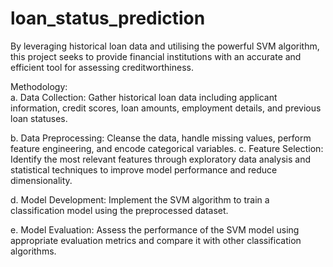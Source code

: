 # loan_status_prediction
By leveraging historical loan data and utilising the powerful SVM algorithm, this project seeks to provide financial institutions with an accurate and efficient tool for assessing creditworthiness.


Methodology:  
a. Data Collection: Gather historical loan data including applicant information, credit scores, loan amounts, employment details, and previous loan statuses.


b. Data Preprocessing: Cleanse the data, handle missing values, perform feature engineering, and encode categorical variables.
c. Feature Selection: Identify the most relevant features through exploratory data analysis and statistical techniques to improve model performance and reduce dimensionality.


d. Model Development: Implement the SVM algorithm to train a classification model using the preprocessed dataset.


e. Model Evaluation: Assess the performance of the SVM model using appropriate evaluation metrics and compare it with other classification algorithms.
